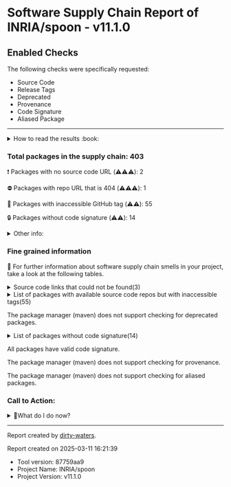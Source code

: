 
# Software Supply Chain Report of INRIA/spoon - v11.1.0

## Enabled Checks
The following checks were specifically requested:

- Source Code
- Release Tags
- Deprecated
- Provenance
- Code Signature
- Aliased Package

---


<details>
    <summary>How to read the results :book: </summary>
    
 Dirty-waters has analyzed your project dependencies and found different categories for each of them:

    
 - ⚠️⚠️⚠️ : high severity 

    
 - ⚠️⚠️: medium severity 

    
 - ⚠️: low severity 

</details>
        

 ### Total packages in the supply chain: 403


:heavy_exclamation_mark: Packages with no source code URL (⚠️⚠️⚠️): 2

:no_entry: Packages with repo URL that is 404 (⚠️⚠️⚠️): 1

:wrench: Packages with inaccessible GitHub tag (⚠️⚠️): 55

:lock: Packages without code signature (⚠️⚠️): 14


<details>
    <summary>Other info:</summary>
    
- Source code repo is not hosted on GitHub:  87

    This could be due, for example, to the package being hosted on a different platform.

    This does not mean that the source code URL is invalid.

    However, for non-GitHub repositories, not all checks can currently be performed.

|   index | package_name                                                         | github_url                                                                               | command         |
|--------:|:---------------------------------------------------------------------|:-----------------------------------------------------------------------------------------|:----------------|
|       1 | `org.ow2.asm:asm@9.6`                                                | https://gitlab.ow2.org/asm/asm/                                                          | resolve-plugins |
|       2 | `org.eclipse.aether:aether-spi@1.0.0.v20140518`                      | http://git.eclipse.org/c/aether/aether-core.git/tree/aether-spi/                         | resolve-plugins |
|       3 | `org.eclipse.aether:aether-impl@1.0.0.v20140518`                     | http://git.eclipse.org/c/aether/aether-core.git/tree/aether-impl/                        | resolve-plugins |
|       4 | `org.eclipse.aether:aether-api@1.0.0.v20140518`                      | http://git.eclipse.org/c/aether/aether-core.git/tree/aether-api/                         | resolve-plugins |
|       5 | `org.eclipse.sisu:org.eclipse.sisu.plexus@0.3.5`                     | http://git.eclipse.org/c/sisu/org.eclipse.sisu.plexus.git/tree/org.eclipse.sisu.plexus/  | resolve-plugins |
|       6 | `javax.annotation:javax.annotation-api@1.2`                          | http://java.net/projects/glassfish/sources/svn/show/tags/javax.annotation-api-1.2        | resolve-plugins |
|       7 | `org.eclipse.sisu:org.eclipse.sisu.inject@0.3.5`                     | http://git.eclipse.org/c/sisu/org.eclipse.sisu.inject.git/tree/org.eclipse.sisu.inject/  | resolve-plugins |
|       8 | `javax.inject:javax.inject@1`                                        | http://code.google.com/p/atinject/source/checkout                                        | resolve         |
|       9 | `aopalliance:aopalliance@1.0`                                        | null object or invalid expression                                                        | resolve-plugins |
|      10 | `com.google.guava:guava@16.0.1`                                      | http://code.google.com/p/guava-libraries/source/browse/guava                             | resolve-plugins |
|      11 | `org.sonatype.plexus:plexus-sec-dispatcher@1.3`                      | No_repo_info_found                                                                       | resolve-plugins |
|      12 | `org.sonatype.plexus:plexus-cipher@1.4`                              | No_repo_info_found                                                                       | resolve-plugins |
|      13 | `org.eclipse.aether:aether-util@1.0.0.v20140518`                     | http://git.eclipse.org/c/aether/aether-core.git/tree/aether-util/                        | resolve-plugins |
|      14 | `commons-io:commons-io@2.6`                                          | https://git-wip-us.apache.org/repos/asf?p=commons-io.git                                 | resolve-plugins |
|      15 | `org.apache.commons:commons-compress@1.20`                           | https://gitbox.apache.org/repos/asf?p=commons-compress.git                               | resolve-plugins |
|      16 | `org.tukaani:xz@1.9`                                                 | https://git.tukaani.org/?p=xz-java.git                                                   | resolve-plugins |
|      17 | `org.codehaus.plexus:plexus-i18n@1.0-beta-10`                        | http://fisheye.codehaus.org/browse/plexus/plexus-components/tags/plexus-i18n-1.0-beta-10 | resolve-plugins |
|      18 | `org.apache.xbean:xbean-reflect@3.7`                                 | http://svn.apache.org/viewvc/geronimo/xbean/tags/xbean-3.7/xbean-reflect                 | resolve-plugins |
|      19 | `com.google.collections:google-collections@1.0`                      | http://code.google.com/p/google-collections/source/browse/                               | resolve-plugins |
|      20 | `org.apache.commons:commons-lang3@3.8.1`                             | https://git-wip-us.apache.org/repos/asf?p=commons-lang.git                               | resolve-plugins |
|      21 | `org.apache.commons:commons-text@1.3`                                | https://git-wip-us.apache.org/repos/asf?p=commons-text.git                               | resolve-plugins |
|      22 | `commons-logging:commons-logging@1.2`                                | http://svn.apache.org/repos/asf/commons/proper/logging/trunk                             | resolve-plugins |
|      23 | `commons-codec:commons-codec@1.11`                                   | http://svn.apache.org/viewvc/commons/proper/codec/trunk                                  | resolve-plugins |
|      24 | `org.apache.velocity:velocity@1.7`                                   | http://svn.apache.org/viewvc/velocity/engine/trunk                                       | resolve-plugins |
|      25 | `commons-lang:commons-lang@2.4`                                      | http://svn.apache.org/viewvc/commons/proper/lang/trunk                                   | resolve-plugins |
|      26 | `org.apache.velocity:velocity-tools@2.0`                             | http://svn.apache.org/repos/asf/velocity/tools/trunk                                     | resolve-plugins |
|      27 | `commons-beanutils:commons-beanutils@1.7.0`                          | null object or invalid expression                                                        | resolve-plugins |
|      28 | `commons-digester:commons-digester@1.8`                              | http://svn.apache.org/repos/asf/jakarta/commons/proper/digester/trunk                    | resolve-plugins |
|      29 | `commons-chain:commons-chain@1.1`                                    | http://svn.apache.org/viewcvs.cgi                                                        | resolve-plugins |
|      30 | `dom4j:dom4j@1.1`                                                    | null object or invalid expression                                                        | resolve-plugins |
|      31 | `oro:oro@2.0.8`                                                      | null object or invalid expression                                                        | resolve-plugins |
|      32 | `commons-collections:commons-collections@3.2.2`                      | http://svn.apache.org/viewvc/commons/proper/collections/trunk                            | resolve-plugins |
|      33 | `javax.servlet:javax.servlet-api@3.1.0`                              | http://java.net/projects/glassfish/sources/svn/show/tags/javax.servlet-api-3.1.0         | resolve-plugins |
|      34 | `org.apache.commons:commons-lang3@3.14.0`                            | https://gitbox.apache.org/repos/asf?p=commons-lang.git                                   | resolve-plugins |
|      35 | `org.apache.commons:commons-text@1.11.0`                             | https://gitbox.apache.org/repos/asf?p=commons-text.git                                   | resolve-plugins |
|      36 | `org.eclipse.jgit:org.eclipse.jgit@5.13.3.202401111512-r`            | https://git.eclipse.org/r/plugins/gitiles/jgit/jgit/org.eclipse.jgit                     | resolve-plugins |
|      37 | `org.eclipse.jgit:org.eclipse.jgit.ssh.apache@5.13.3.202401111512-r` | https://git.eclipse.org/r/plugins/gitiles/jgit/jgit/org.eclipse.jgit.ssh.apache          | resolve-plugins |
|      38 | `commons-io:commons-io@2.11.0`                                       | https://gitbox.apache.org/repos/asf?p=commons-io.git                                     | resolve-plugins |
|      39 | `com.google.code.findbugs:jsr305@2.0.0`                              | http://findbugs.googlecode.com/svn/trunk/                                                | resolve-plugins |
|      40 | `org.ow2.asm:asm@5.0.3`                                              | http://svn.forge.objectweb.org/cgi-bin/viewcvs.cgi/asm/trunk/asm/                        | resolve-plugins |
|      41 | `org.ow2.asm:asm-commons@5.0.3`                                      | http://svn.forge.objectweb.org/cgi-bin/viewcvs.cgi/asm/trunk/asm-commons/                | resolve-plugins |
|      42 | `org.ow2.asm:asm-tree@5.0.3`                                         | http://svn.forge.objectweb.org/cgi-bin/viewcvs.cgi/asm/trunk/asm-tree/                   | resolve-plugins |
|      43 | `commons-lang:commons-lang@1.0`                                      | null object or invalid expression                                                        | resolve-plugins |
|      44 | `de.tototec:de.tototec.cmdoption@0.2.0`                              | http://cmdoption.tototec.de/svn/cmdoption                                                | resolve-plugins |
|      45 | `org.apache.commons:commons-text@1.12.0`                             | https://gitbox.apache.org/repos/asf?p=commons-text.git                                   | resolve-plugins |
|      46 | `commons-io:commons-io@2.15.1`                                       | https://gitbox.apache.org/repos/asf?p=commons-io.git                                     | resolve-plugins |
|      47 | `org.apache.commons:commons-compress@1.26.1`                         | https://gitbox.apache.org/repos/asf?p=commons-compress.git                               | resolve-plugins |
|      48 | `org.ow2.asm:asm@9.7`                                                | https://gitlab.ow2.org/asm/asm/                                                          | resolve-plugins |
|      49 | `org.sonatype.plexus:plexus-build-api@0.0.7`                         | http://svn.sonatype.org/spice/tags/plexus-build-api-0.0.7                                | resolve-plugins |
|      50 | `org.apache.velocity:velocity-engine-core@2.4`                       | https://gitbox.apache.org/repos/asf?p=velocity-engine.git/velocity-engine-core           | resolve-plugins |
|      51 | `org.apache.velocity.tools:velocity-tools-generic@3.1`               | https://gitbox.apache.org/repos/asf?p=velocity-tools.git/velocity-tools-generic          | resolve-plugins |
|      52 | `commons-beanutils:commons-beanutils@1.9.4`                          | http://svn.apache.org/viewvc/commons/proper/beanutils/tags/BEANUTILS_1_9_3_RC3           | resolve-plugins |
|      53 | `org.apache.commons:commons-digester3@3.2`                           | http://svn.apache.org/viewvc/commons/proper/digester/tags/DIGESTER3_3_2_RC2              | resolve-plugins |
|      54 | `org.apache.commons:commons-lang3@3.17.0`                            | https://gitbox.apache.org/repos/asf?p=commons-lang.git                                   | resolve-plugins |
|      55 | `org.apache.commons:commons-compress@1.26.2`                         | https://gitbox.apache.org/repos/asf?p=commons-compress.git                               | resolve-plugins |
|      56 | `commons-io:commons-io@2.18.0`                                       | https://gitbox.apache.org/repos/asf?p=commons-io.git                                     | resolve-plugins |
|      57 | `org.apache.bcel:bcel@6.10.0`                                        | https://gitbox.apache.org/repos/asf?p=commons-bcel.git                                   | resolve-plugins |
|      58 | `org.apache.commons:commons-collections4@4.4`                        | https://git-wip-us.apache.org/repos/asf?p=commons-collections.git                        | resolve-plugins |
|      59 | `commons-io:commons-io@2.16.1`                                       | https://gitbox.apache.org/repos/asf?p=commons-io.git                                     | resolve         |
|      60 | `commons-validator:commons-validator@1.9.0`                          | https://gitbox.apache.org/repos/asf/commons-validator                                    | resolve-plugins |
|      61 | `commons-digester:commons-digester@2.1`                              | http://svn.apache.org/viewvc/commons/proper/digester/tags/DIGESTER_2_1_RC2               | resolve-plugins |
|      62 | `commons-logging:commons-logging@1.3.2`                              | https://gitbox.apache.org/repos/asf/commons-logging                                      | resolve-plugins |
|      63 | `org.apache.maven:maven-core@3.1.0`                                  | https://git-wip-us.apache.org/repos/asf?p=maven.git/maven-core                           | resolve-plugins |
|      64 | `org.apache.maven:maven-settings@3.1.0`                              | https://git-wip-us.apache.org/repos/asf?p=maven.git/maven-settings                       | resolve-plugins |
|      65 | `org.apache.maven:maven-settings-builder@3.1.0`                      | https://git-wip-us.apache.org/repos/asf?p=maven.git/maven-settings-builder               | resolve-plugins |
|      66 | `org.apache.maven:maven-repository-metadata@3.1.0`                   | https://git-wip-us.apache.org/repos/asf?p=maven.git/maven-repository-metadata            | resolve-plugins |
|      67 | `org.apache.maven:maven-model-builder@3.1.0`                         | https://git-wip-us.apache.org/repos/asf?p=maven.git/maven-model-builder                  | resolve-plugins |
|      68 | `org.apache.maven:maven-aether-provider@3.1.0`                       | https://git-wip-us.apache.org/repos/asf?p=maven.git/maven-aether-provider                | resolve-plugins |
|      69 | `org.eclipse.aether:aether-spi@0.9.0.M2`                             | http://git.eclipse.org/c/aether/aether-core.git/tree/aether-spi/                         | resolve-plugins |
|      70 | `org.eclipse.aether:aether-impl@0.9.0.M2`                            | http://git.eclipse.org/c/aether/aether-core.git/tree/aether-impl/                        | resolve-plugins |
|      71 | `org.eclipse.aether:aether-api@0.9.0.M2`                             | http://git.eclipse.org/c/aether/aether-core.git/tree/aether-api/                         | resolve-plugins |
|      72 | `org.eclipse.aether:aether-util@0.9.0.M2`                            | http://git.eclipse.org/c/aether/aether-core.git/tree/aether-util/                        | resolve-plugins |
|      73 | `org.apache.maven:maven-artifact@3.1.0`                              | https://git-wip-us.apache.org/repos/asf?p=maven.git/maven-artifact                       | resolve-plugins |
|      74 | `org.apache.maven:maven-plugin-api@3.1.0`                            | https://git-wip-us.apache.org/repos/asf?p=maven.git/maven-plugin-api                     | resolve-plugins |
|      75 | `org.apache.maven:maven-model@2.2.1`                                 | http://svn.apache.org/viewvc/maven/maven-2/tags/maven-2.2.1/maven-model                  | resolve-plugins |
|      76 | `com.google.code.findbugs:jsr305@3.0.2`                              | https://code.google.com/p/jsr-305/                                                       | resolve         |
|      77 | `com.google.j2objc:j2objc-annotations@1.3`                           | http://svn.sonatype.org/spice/tags/oss-parent-7/j2objc-annotations                       | resolve-plugins |
|      78 | `net.sf.saxon:Saxon-HE@10.6`                                         | https://dev.saxonica.com/repos/archive/opensource/                                       | resolve-plugins |
|      79 | `org.apache.maven.shared:maven-shared-incremental@1.1`               | http://svn.apache.org/viewvc/maven/shared/tags/maven-shared-incremental-1.1              | resolve-plugins |
|      80 | `org.eclipse.jgit:org.eclipse.jgit@6.7.0.202309050840-r`             | https://git.eclipse.org/r/plugins/gitiles/jgit/jgit/org.eclipse.jgit                     | resolve-plugins |
|      81 | `org.apache.commons:commons-lang3@3.12.0`                            | https://gitbox.apache.org/repos/asf?p=commons-lang.git                                   | resolve-plugins |
|      82 | `org.ow2.asm:asm@9.4`                                                | https://gitlab.ow2.org/asm/asm/                                                          | resolve-plugins |
|      83 | `org.apache.maven.shared:maven-invoker@2.0.11`                       | http://svn.apache.org/viewvc/maven/shared/tags/maven-invoker-2.0.11                      | resolve-plugins |
|      84 | `com.martiansoftware:jsap@2.1`                                       | http://jsap.cvs.sourceforge.net/jsap/                                                    | resolve         |
|      85 | `org.apache.commons:commons-compress@1.27.0`                         | https://gitbox.apache.org/repos/asf?p=commons-compress.git                               | resolve         |
|      86 | `org.apache.commons:commons-lang3@3.16.0`                            | https://gitbox.apache.org/repos/asf?p=commons-lang.git                                   | resolve         |
|      87 | `org.kohsuke.metainf-services:metainf-services@1.11`                 | http://metainf-services.kohsuke.org/                                                     | resolve         |
</details>

### Fine grained information

:dolphin: For further information about software supply chain smells in your project, take a look at the following tables.

<details>
<summary>Source code links that could not be found(3)</summary>
    


|   index | package_name                                    | github_url                    | github_exists   | command         |
|--------:|:------------------------------------------------|:------------------------------|:----------------|:----------------|
|       1 | `org.sonatype.plexus:plexus-sec-dispatcher@1.3` | No_repo_info_found            |                 | resolve-plugins |
|       2 | `org.sonatype.plexus:plexus-cipher@1.4`         | No_repo_info_found            |                 | resolve-plugins |
|       3 | `org.iq80.snappy:snappy@0.4`                    | https://github.com/dain/snapy | False           | resolve-plugins |
</details>

<details>
<summary>List of packages with available source code repos but with inaccessible tags(55)</summary>
    


| package_name                                                                  | release_tag_exists   | tag_version                                 | github_url                                      | tag_related_info                        |   status_code_for_release_tag | command         |
|:------------------------------------------------------------------------------|:---------------------|:--------------------------------------------|:------------------------------------------------|:----------------------------------------|------------------------------:|:----------------|
| `org.apache.httpcomponents:httpclient@4.5.13`                                 | False                | `4.5.13`                                    | https://github.com/apache/httpcomponents-client | The given tag was not found in the repo |                           nan | resolve-plugins |
| `org.apache.httpcomponents:httpcore@4.4.14`                                   | False                | `4.4.14`                                    | https://github.com/apache/httpcomponents-core   | The given tag was not found in the repo |                           nan | resolve-plugins |
| `org.apache.maven.doxia:doxia-decoration-model@1.11.1`                        | False                | `1.11.1`                                    | https://github.com/apache/maven-doxia-sitetools | The given tag was not found in the repo |                           nan | resolve-plugins |
| `org.apache.maven.doxia:doxia-site-renderer@1.11.1`                           | False                | `1.11.1`                                    | https://github.com/apache/maven-doxia-sitetools | The given tag was not found in the repo |                           nan | resolve-plugins |
| `org.apache.maven.doxia:doxia-skin-model@1.11.1`                              | False                | `1.11.1`                                    | https://github.com/apache/maven-doxia-sitetools | The given tag was not found in the repo |                           nan | resolve-plugins |
| `org.apache.maven.doxia:doxia-integration-tools@1.11.1`                       | False                | `1.11.1`                                    | https://github.com/apache/maven-doxia-sitetools | The given tag was not found in the repo |                           nan | resolve-plugins |
| `org.eclipse.jetty:jetty-server@9.4.46.v20220331`                             | False                | `9.4.46.v20220331`                          | https://github.com/eclipse/jetty.project        | The given tag was not found in the repo |                           nan | resolve-plugins |
| `org.eclipse.jetty:jetty-http@9.4.46.v20220331`                               | False                | `9.4.46.v20220331`                          | https://github.com/eclipse/jetty.project        | The given tag was not found in the repo |                           nan | resolve-plugins |
| `org.eclipse.jetty:jetty-io@9.4.46.v20220331`                                 | False                | `9.4.46.v20220331`                          | https://github.com/eclipse/jetty.project        | The given tag was not found in the repo |                           nan | resolve-plugins |
| `org.eclipse.jetty:jetty-servlet@9.4.46.v20220331`                            | False                | `9.4.46.v20220331`                          | https://github.com/eclipse/jetty.project        | The given tag was not found in the repo |                           nan | resolve-plugins |
| `org.eclipse.jetty:jetty-security@9.4.46.v20220331`                           | False                | `9.4.46.v20220331`                          | https://github.com/eclipse/jetty.project        | The given tag was not found in the repo |                           nan | resolve-plugins |
| `org.eclipse.jetty:jetty-util-ajax@9.4.46.v20220331`                          | False                | `9.4.46.v20220331`                          | https://github.com/eclipse/jetty.project        | The given tag was not found in the repo |                           nan | resolve-plugins |
| `org.eclipse.jetty:jetty-webapp@9.4.46.v20220331`                             | False                | `9.4.46.v20220331`                          | https://github.com/eclipse/jetty.project        | The given tag was not found in the repo |                           nan | resolve-plugins |
| `org.eclipse.jetty:jetty-xml@9.4.46.v20220331`                                | False                | `9.4.46.v20220331`                          | https://github.com/eclipse/jetty.project        | The given tag was not found in the repo |                           nan | resolve-plugins |
| `org.eclipse.jetty:jetty-util@9.4.46.v20220331`                               | False                | `9.4.46.v20220331`                          | https://github.com/eclipse/jetty.project        | The given tag was not found in the repo |                           nan | resolve-plugins |
| `org.jdom:jdom2@2.0.6.1`                                                      | False                | `2.0.6.1`                                   | https://github.com/hunterhacker/jdom            | The given tag was not found in the repo |                           nan | resolve-plugins |
| `commons-codec:commons-codec@1.16.1`                                          | False                | `1.16.1`                                    | https://github.com/apache/commons-codec         | The given tag was not found in the repo |                           nan | resolve-plugins |
| `org.apache.maven.doxia:doxia-site-renderer@2.0.0`                            | False                | `2.0.0`                                     | https://github.com/apache/maven-doxia-sitetools | The given tag was not found in the repo |                           nan | resolve-plugins |
| `org.apache.maven.doxia:doxia-site-model@2.0.0`                               | False                | `2.0.0`                                     | https://github.com/apache/maven-doxia-sitetools | The given tag was not found in the repo |                           nan | resolve-plugins |
| `org.apache.maven.doxia:doxia-skin-model@2.0.0`                               | False                | `2.0.0`                                     | https://github.com/apache/maven-doxia-sitetools | The given tag was not found in the repo |                           nan | resolve-plugins |
| `org.eclipse.sisu:org.eclipse.sisu.plexus@0.9.0.M3`                           | False                | `0.9.0.M3`                                  | https://github.com/eclipse/sisu.inject          | The given tag was not found in the repo |                           nan | resolve-plugins |
| `org.eclipse.sisu:org.eclipse.sisu.inject@0.9.0.M3`                           | False                | `0.9.0.M3`                                  | https://github.com/eclipse/sisu.inject          | The given tag was not found in the repo |                           nan | resolve-plugins |
| `org.apache.maven.doxia:doxia-integration-tools@2.0.0`                        | False                | `2.0.0`                                     | https://github.com/apache/maven-doxia-sitetools | The given tag was not found in the repo |                           nan | resolve-plugins |
| `org.apache.httpcomponents:httpclient@4.5.14`                                 | False                | `4.5.14`                                    | https://github.com/apache/httpcomponents-client | The given tag was not found in the repo |                           nan | resolve-plugins |
| `org.apache.httpcomponents:httpcore@4.4.16`                                   | False                | `4.4.16`                                    | https://github.com/apache/httpcomponents-core   | The given tag was not found in the repo |                           nan | resolve-plugins |
| `commons-codec:commons-codec@1.17.1`                                          | False                | `1.17.1`                                    | https://github.com/apache/commons-codec         | The given tag was not found in the repo |                           nan | resolve         |
| `org.eclipse.sisu:org.eclipse.sisu.plexus@0.9.0.M2`                           | False                | `0.9.0.M2`                                  | https://github.com/eclipse/sisu.plexus          | The given tag was not found in the repo |                           nan | resolve-plugins |
| `org.eclipse.sisu:org.eclipse.sisu.inject@0.9.0.M2`                           | False                | `0.9.0.M2`                                  | https://github.com/eclipse/sisu.inject          | The given tag was not found in the repo |                           nan | resolve-plugins |
| `com.google.guava:guava@31.0.1-jre`                                           | False                | `31.0.1-jre`                                | https://github.com/google/guava                 | The given tag was not found in the repo |                           nan | resolve-plugins |
| `com.google.guava:listenablefuture@9999.0-empty-to-avoid-conflict-with-guava` | False                | `9999.0-empty-to-avoid-conflict-with-guava` | https://github.com/google/guava                 | The given tag was not found in the repo |                           nan | resolve         |
| `org.javassist:javassist@3.28.0-GA`                                           | False                | `3.28.0-GA`                                 | https://github.com/jboss-javassist/javassist    | The given tag was not found in the repo |                           nan | resolve-plugins |
| `javax.activation:javax.activation-api@1.2.0`                                 | False                | `1.2.0`                                     | https://github.com/javaee/activation            | The given tag was not found in the repo |                           nan | resolve-plugins |
| `org.apache.maven.plugins:maven-compiler-plugin@3.13.0`                       | False                | `3.13.0`                                    | https://github.com/apache/maven-compiler-plugin | The given tag was not found in the repo |                           nan | resolve-plugins |
| `com.diffplug.spotless:spotless-maven-plugin@2.43.0`                          | False                | `2.43.0`                                    | https://github.com/diffplug/spotless            | The given tag was not found in the repo |                           nan | resolve-plugins |
| `com.diffplug.spotless:spotless-lib@2.45.0`                                   | False                | `2.45.0`                                    | https://github.com/diffplug/spotless            | The given tag was not found in the repo |                           nan | resolve-plugins |
| `com.diffplug.spotless:spotless-lib-extra@2.45.0`                             | False                | `2.45.0`                                    | https://github.com/diffplug/spotless            | The given tag was not found in the repo |                           nan | resolve-plugins |
| `dev.equo.ide:solstice@1.7.5`                                                 | False                | `1.7.5`                                     | https://github.com/equodev/equo-ide             | The given tag was not found in the repo |                           nan | resolve-plugins |
| `org.eclipse.platform:org.eclipse.osgi@3.18.300`                              | False                | `3.18.300`                                  | https://github.com/eclipse-equinox/equinox      | The given tag was not found in the repo |                           nan | resolve-plugins |
| `org.jetbrains:annotations@13.0`                                              | False                | `13.0`                                      | https://github.com/jetbrains/intellij-community | The given tag was not found in the repo |                           nan | resolve-plugins |
| `com.diffplug.durian:durian-core@1.2.0`                                       | False                | `1.2.0`                                     | https://github.com/diffplug/durian              | The given tag was not found in the repo |                           nan | resolve-plugins |
| `com.diffplug.durian:durian-io@1.2.0`                                         | False                | `1.2.0`                                     | https://github.com/diffplug/durian              | The given tag was not found in the repo |                           nan | resolve-plugins |
| `com.diffplug.durian:durian-collect@1.2.0`                                    | False                | `1.2.0`                                     | https://github.com/diffplug/durian              | The given tag was not found in the repo |                           nan | resolve-plugins |
| `commons-codec:commons-codec@1.16.0`                                          | False                | `1.16.0`                                    | https://github.com/apache/commons-codec         | The given tag was not found in the repo |                           nan | resolve-plugins |
| `se.kth.castor:depclean-maven-plugin@2.0.6`                                   | False                | `2.0.6`                                     | https://github.com/castor-software/depclean     | The given tag was not found in the repo |                           nan | resolve-plugins |
| `se.kth.castor:depclean-core@2.0.6`                                           | False                | `2.0.6`                                     | https://github.com/castor-software/depclean     | The given tag was not found in the repo |                           nan | resolve-plugins |
| `com.google.guava:guava@31.1-jre`                                             | False                | `31.1-jre`                                  | https://github.com/google/guava                 | The given tag was not found in the repo |                           nan | resolve-plugins |
| `com.google.code.gson:gson@2.10`                                              | False                | `2.10`                                      | https://github.com/google/gson                  | The given tag was not found in the repo |                           nan | resolve-plugins |
| `com.google.guava:guava@33.2.1-jre`                                           | False                | `33.2.1-jre`                                | https://github.com/google/guava                 | The given tag was not found in the repo |                           nan | resolve         |
| `com.mysema.querydsl:querydsl-core@3.7.4`                                     | False                | `3.7.4`                                     | https://github.com/querydsl/querydsl            | The given tag was not found in the repo |                           nan | resolve         |
| `org.assertj:assertj-core@3.26.3`                                             | False                | `3.26.3`                                    | https://github.com/assertj/assertj              | The given tag was not found in the repo |                           nan | resolve         |
| `org.eclipse.jdt:ecj@3.38.0`                                                  | False                | `3.38.0`                                    | https://github.com/eclipse-jdt/eclipse.jdt.core | The given tag was not found in the repo |                           nan | resolve         |
| `org.eclipse.jdt:org.eclipse.jdt.core@3.38.0`                                 | False                | `3.38.0`                                    | https://github.com/eclipse-jdt/eclipse.jdt.core | The given tag was not found in the repo |                           nan | resolve         |
| `org.junit.platform:junit-platform-commons@1.10.3`                            | False                | `1.10.3`                                    | https://github.com/junit-team/junit5            | The given tag was not found in the repo |                           nan | resolve         |
| `org.junit.platform:junit-platform-engine@1.10.3`                             | False                | `1.10.3`                                    | https://github.com/junit-team/junit5            | The given tag was not found in the repo |                           nan | resolve         |
| `org.junit.platform:junit-platform-launcher@1.10.3`                           | False                | `1.10.3`                                    | https://github.com/junit-team/junit5            | The given tag was not found in the repo |                           nan | resolve         |
</details>

The package manager (maven) does not support checking for deprecated packages.

<details>
<summary>List of packages without code signature(14)</summary>
    


| package_name                                              | command         |
|:----------------------------------------------------------|:----------------|
| `javax.inject:javax.inject@1`                             | resolve         |
| `aopalliance:aopalliance@1.0`                             | resolve-plugins |
| `org.codehaus.plexus:plexus-i18n@1.0-beta-10`             | resolve-plugins |
| `com.google.collections:google-collections@1.0`           | resolve-plugins |
| `commons-beanutils:commons-beanutils@1.7.0`               | resolve-plugins |
| `commons-digester:commons-digester@1.8`                   | resolve-plugins |
| `commons-chain:commons-chain@1.1`                         | resolve-plugins |
| `dom4j:dom4j@1.1`                                         | resolve-plugins |
| `oro:oro@2.0.8`                                           | resolve-plugins |
| `org.apache.maven.scm:maven-scm-providers-standard@2.1.0` | resolve-plugins |
| `com.google.code.findbugs:jsr305@2.0.0`                   | resolve-plugins |
| `commons-lang:commons-lang@1.0`                           | resolve-plugins |
| `com.martiansoftware:jsap@2.1`                            | resolve         |
| `javax.validation:validation-api@2.0.1.Final`             | resolve         |
</details>

All packages have valid code signature.

The package manager (maven) does not support checking for provenance.

The package manager (maven) does not support checking for aliased packages.

### Call to Action:

<details>
<summary>👻What do I do now? </summary>


For packages **without source code & accessible release tags**:

- **Why?** Missing or inaccessible source code makes it impossible to audit the package for security vulnerabilities or malicious code.

1. Pull Request to the maintainer of dependency, requesting correct repository metadata and proper tagging. 


For **deprecated** packages:

- **Why?** Deprecated packages may contain known security issues and are no longer maintained, putting your project at risk.

1. Confirm the maintainer's deprecation intention 
2. Check for not deprecated versions

For packages **without code signature**:

- **Why?** Code signatures help verify the authenticity and integrity of the package, ensuring it hasn't been tampered with.

1. Open an issue in the dependency's repository to request the inclusion of code signature in the CI/CD pipeline. 


For packages **with invalid code signature**:

- **Why?** Invalid signatures could indicate tampering or compromised build processes.

1. It's recommended to verify the code signature and contact the maintainer to fix the issue.

For packages **without provenance**:

- **Why?** Without provenance, there's no way to verify that the package was built from the claimed source code, making supply chain attacks possible.

1. Open an issue in the dependency's repository to request the inclusion of provenance and build attestation in the CI/CD pipeline.

For packages that are **aliased**:

- **Why?** Aliased packages may hide malicious dependencies under seemingly legitimate names.

1. Check the aliased package and its repository to verify the alias is not malicious.
</details>


---

Report created by [dirty-waters](https://github.com/chains-project/dirty-waters/).

Report created on 2025-03-11 16:21:39
- Tool version: 87759aa9
- Project Name: INRIA/spoon
- Project Version: v11.1.0
